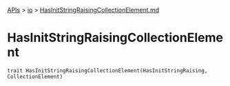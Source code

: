 [APIs](../index.md) > [io](./index.md) > [HasInitStringRaisingCollectionElement.md]()

# HasInitStringRaisingCollectionElement

```
trait HasInitStringRaisingCollectionElement(HasInitStringRaising, CollectionElement)
```
